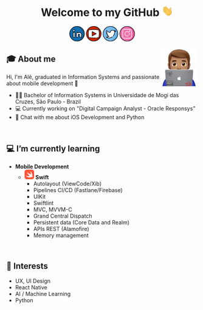 <h1 align="center">&nbsp;&nbsp;&nbsp;&nbsp;Welcome to my GitHub <img src="https://github.com/alxgois/alxgois/blob/main/img/Hi.gif" width="30px" /></h1>
<p align="center">
    <a href="https://www.linkedin.com/in/alexsandergois" target="_blank"><img src="https://github.com/alxgois/alxgois/blob/main/img/linkedin.png" width="40px" /></a>
    <a href="" target="_blank"><img src="https://github.com/alxgois/alxgois/blob/main/img/youtube.png" width="40px" /></a>
    <a href="https://twitter.com/alxgois" target="_blank"><img src="https://github.com/alxgois/alxgois/blob/main/img/twitter.png" width="40px" /></a>
    <a href="https://www.instagram.com/alxgois/"><img src="https://github.com/alxgois/alxgois/blob/main/img/instagram.png" width="40px" /></a>
    
  </p>
  
  <img src="https://github.com/alxgois/alxgois/blob/main/img/picture-ale.png" align="right" width="20%"/>

## :mortar_board: About me 
Hi, I'm Alê, graduated in Information Systems and passionate about mobile development 📲
- 👨‍🎓 Bachelor of Information Systems in Universidade de Mogi das Cruzes, São Paulo - Brazil 
- 💻 Currently working on "Digital Campaign Analyst - Oracle Responsys"
- 💬 Chat with me about iOS Development and Python
<br/>

## :computer: I’m currently learning 
- **Mobile Development**
	- <img src="https://github.com/alxgois/alxgois/blob/main/img/swift.png" width="25px" />&nbsp;**Swift**&nbsp;&nbsp;&nbsp; 
      - Autolayout (ViewCode/Xib)
      - Pipelines CI/CD (Fastlane/Firebase)
      - UIKit
      - Swiftlint
      - MVC, MVVM-C
      - Grand Central Dispatch
      - Persistent data (Core Data and Realm)
      - APIs REST (Alamofire)
      - Memory management
      
<br/>

## 📌 Interests 
- UX, UI Design
- React Native
- AI / Machine Learning
- Python
